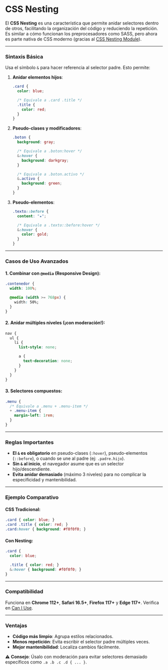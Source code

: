 # CSS Nesting

El **CSS Nesting** es una característica que permite anidar selectores dentro de otros, facilitando la organización del código y reduciendo la repetición. Es similar a cómo funcionan los preprocesadores como SASS, pero ahora es parte nativa de CSS moderno (gracias al [CSS Nesting Module](https://www.w3.org/TR/css-nesting-1/)).

---

### **Sintaxis Básica**
Usa el símbolo `&` para hacer referencia al selector padre. Esto permite:

1. **Anidar elementos hijos**:
   ```css
   .card {
     color: blue;

     /* Equivale a .card .title */
     .title {
       color: red;
     }
   }
   ```

2. **Pseudo-clases y modificadores**:
   ```css
   .boton {
     background: gray;

     /* Equivale a .boton:hover */
     &:hover {
       background: darkgray;
     }

     /* Equivale a .boton.activo */
     &.activo {
       background: green;
     }
   }
   ```

3. **Pseudo-elementos**:
   ```css
   .texto::before {
     content: "★";

     /* Equivale a .texto::before:hover */
     &:hover {
       color: gold;
     }
   }
   ```

---

### **Casos de Uso Avanzados**

#### 1. **Combinar con `@media` (Responsive Design)**:
   ```css
   .contenedor {
     width: 100%;

     @media (width >= 768px) {
       width: 50%;
     }
   }
   ```

#### 2. **Anidar múltiples niveles** (¡con moderación!):
   ```css
   nav {
     ul {
       li {
         list-style: none;

         a {
           text-decoration: none;
         }
       }
     }
   }
   ```

#### 3. **Selectores compuestos**:
   ```css
   .menu {
     /* Equivale a .menu + .menu-item */
     + .menu-item {
       margin-left: 1rem;
     }
   }
   ```

---

### **Reglas Importantes**
- **El `&` es obligatorio** en pseudo-clases (`:hover`), pseudo-elementos (`::before`), o cuando se une al padre (ej: `.padre.hijo`).
- **Sin `&` al inicio**, el navegador asume que es un selector hijo/descendiente.
- **Evita anidar demasiado** (máximo 3 niveles) para no complicar la especificidad y mantenibilidad.

---

### **Ejemplo Comparativo**
#### **CSS Tradicional**:
```css
.card { color: blue; }
.card .title { color: red; }
.card:hover { background: #f0f0f0; }
```

#### **Con Nesting**:
```css
.card {
  color: blue;

  .title { color: red; }
  &:hover { background: #f0f0f0; }
}
```

---

### **Compatibilidad**
Funciona en **Chrome 112+**, **Safari 16.5+**, **Firefox 117+** y **Edge 117+**. Verifica en [Can I Use](https://caniuse.com/css-nesting).

---

### **Ventajas**
- **Código más limpio**: Agrupa estilos relacionados.
- **Menos repetición**: Evita escribir el selector padre múltiples veces.
- **Mejor mantenibilidad**: Localiza cambios fácilmente.

⚠️ **Consejo**: Úsalo con moderación para evitar selectores demasiado específicos como `.a .b .c .d { ... }`.